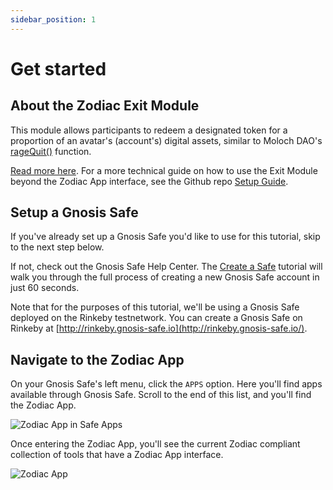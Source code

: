 ```yaml
---
sidebar_position: 1
---
```


# Get started

## About the Zodiac Exit Module

This module allows participants to redeem a designated token for a proportion of an avatar's (account's) digital assets, similar to Moloch DAO's [rageQuit()](https://twitter.com/molochdao/status/1115451404242436098) function.

[Read more here](https://github.com/gnosis/zodiac-module-exit). For a more technical guide on how to use the Exit Module beyond the Zodiac App interface, see the Github repo [Setup Guide](https://github.com/gnosis/zodiac-module-exit/blob/master/packages/contracts/docs/setup_guide.md).


## Setup a Gnosis Safe

If you've already set up a Gnosis Safe you'd like to use for this tutorial, skip to the next step below.

If not, check out the Gnosis Safe Help Center. The [Create a Safe](https://help.gnosis-safe.io/en/articles/3876461-create-a-safe) tutorial will walk you through the full process of creating a new Gnosis Safe account in just 60 seconds.

Note that for the purposes of this tutorial, we'll be using a Gnosis Safe deployed on the Rinkeby testnetwork. You can create a Gnosis Safe on Rinkeby at [http://rinkeby.gnosis-safe.io](http://rinkeby.gnosis-safe.io/).

## Navigate to the Zodiac App

On your Gnosis Safe's left menu, click the `APPS` option. Here you'll find apps available through Gnosis Safe. Scroll to the end of this list, and you'll find the Zodiac App.

![Zodiac App in Safe Apps](/img/tutorial/zodiac_app.png)

Once entering the Zodiac App, you'll see the current Zodiac compliant collection of tools that have a Zodiac App interface.

![Zodiac App](/img/tutorial/zodiac_app_2.png)
